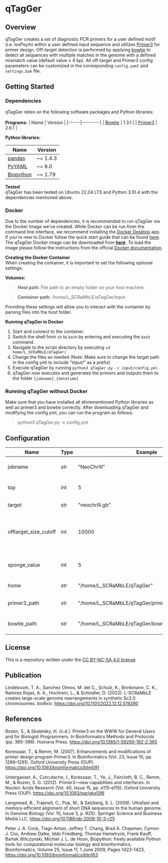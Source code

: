# qTagGer
## Overview
qTagGer creates a set of diagnostic PCR primers for a user defined motif (i.e. loxPsym) within a user defined input sequence and utilizes [Primer3](https://doi.org/10.1385/1-59259-192-2:365) for primer design. Off-target detection is performed by applying [bowtie](https://doi.org/10.1186/gb-2009-10-3-r25) to detect all sequences with multiple matches in the genome with a defined mismatch value (default value ≤ 4 bp). All off-target and Primer3 config parameters can be customized in the corresponding `config.yaml` and `settings.bak` file. 

## Getting Started

### Dependencies
qTagGer relies on the following software packages and Python libraries:   <br>
<br>
**Programs:**
| Name | Version |
|------|---------|
| [Bowtie](https://sourceforge.net/projects/bowtie-bio/files/bowtie/1.3.1/) | 1.3.1 |
| [Primer3](https://github.com/primer3-org/primer3) | 2.6.1 |


**Python libraries:**

| Name | Version |
|------|---------|
| [pandas](https://pandas.pydata.org/) | ~= 1.4.3 |
| [PyYAML](https://pyyaml.org/) | ~= 6.0 |
| [Biopython](https://biopython.org/) | ~= 1.79 |   

**Tested**   
qTagGer has been tested on Ubuntu 22.04 LTS and Python 3.10.4 with the dependencies mentioned above.

### Docker
Due to the number of dependencies, it is recommended to run qTagGer via the Docker Image we've created. While Docker can be run from the command line interface, we recommend installing the [Docker Desktop](https://www.docker.com/products/docker-desktop/) app.
If you're new to Docker follow the quick start guide that can be found [here](https://docs.docker.com/desktop/get-started/).
The qTagGer Docker image can be downloaded from [**here**](https://example.com/). To load the image please follow the instructions from the official [Docker documentation](https://docs.docker.com/engine/reference/commandline/load/).

**Creating the Docker Container**   
When creating the container, it is important to set the following optional settings:   

**Volumes:**
> **Host path**: File path to an empty folder on your host machine.

> **Container path**: /home/L_SCRaMbLE/qTagGer/input

Providing these settings will allow you to interact with the container by parsing files into the host folder. 

**Running qTagGer in Docker**
1. Start and connect to the container.
2. Switch the shell from `sh` to `bash` by entering and executing the `bash` command.
3. Navigate to the script directory by executing 
```cd home/L_SCRaMbLE/qTagGer/```
4. Change the files as needed (Note: Make sure to change the target path in the config.yml to include "input/" as a prefix)
6. Execute qTagGer by running
```python3 qTagGer.py -c input/config.yml```
7. qTagGer now executes and generates the primers and outputs them to the folder `{jobname}_{datetime}`

### Running qTagGer without Docker
Make sure that you have installed all aforementioned Python libraries as well as primer3 and bowtie correctly. After downloading qTagGer and modifying the config.yml, you can run the program as follows:
> python3 qTagGer.py -c config.yml


## Configuration
| Name | Type | Example | Description |
|------|------|---------|-------------|
| jobname | str | "NeoChrIII" | Jobtitle for the current run|
| top | int | 5 | Number of primer pairs per site |
| target | str | "neochrIII.gb" | Path to target record |
| offtarget_size_cutoff | int | 10000 | Threshold for max considered PCR offtarget product |
| sponge_value | int | 5 | Number of max allowed primer binding sites|
| home | str | "/home/L_SCRaMbLE/qTagGer" | Path to parent folder |
| primer3_path | str | "/home/L_SCRaMbLE/qTagGer/primer3/src/primer3_core" | Path to primer3_core file |
| bowtie_path | str | "/home/L_SCRaMbLE/qTagGer/bowtie/index" | Path to bowtie index files |

## License
This is a repository written under the [CC BY-NC-SA 4.0 license](https://creativecommons.org/licenses/by-nc-sa/4.0/)

## Publication
Lindeboom, T. A., Sanchez Olmos, M. del C., Schulz, K., Brinkmann, C. K., Ramirez Rojas, A. A., Hochrein, L., & Schindler, D. (2022). L-SCRaMbLE creates large-scale genome rearrangements in synthetic Sc2.0 chromosomes. bioRxiv. https://doi.org/10.1101/2022.12.12.519280


## References
Rozen, S., & Skaletsky, H. (n.d.). Primer3 on the WWW for General Users and for Biologist Programmers. In Bioinformatics Methods and Protocols (pp. 365–386). Humana Press. https://doi.org/10.1385/1-59259-192-2:365

Koressaar, T., & Remm, M. (2007). Enhancements and modifications of primer design program Primer3. In Bioinformatics (Vol. 23, Issue 10, pp. 1289–1291). Oxford University Press (OUP). https://doi.org/10.1093/bioinformatics/btm091

Untergasser, A., Cutcutache, I., Koressaar, T., Ye, J., Faircloth, B. C., Remm, M., & Rozen, S. G. (2012). Primer3—new capabilities and interfaces. In Nucleic Acids Research (Vol. 40, Issue 15, pp. e115–e115). Oxford University Press (OUP). https://doi.org/10.1093/nar/gks596

Langmead, B., Trapnell, C., Pop, M., & Salzberg, S. L. (2009). Ultrafast and memory-efficient alignment of short DNA sequences to the human genome. In Genome Biology (Vol. 10, Issue 3, p. R25). Springer Science and Business Media LLC. https://doi.org/10.1186/gb-2009-10-3-r25

Peter J. A. Cock, Tiago Antao, Jeffrey T. Chang, Brad A. Chapman, Cymon J. Cox, Andrew Dalke, Iddo Friedberg, Thomas Hamelryck, Frank Kauff, Bartek Wilczynski, Michiel J. L. de Hoon, Biopython: freely available Python tools for computational molecular biology and bioinformatics, Bioinformatics, Volume 25, Issue 11, 1 June 2009, Pages 1422–1423, https://doi.org/10.1093/bioinformatics/btp163
